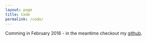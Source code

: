 ```yaml
---
layout: page
title: Code
permalink: /code/
---
```


Comming in February 2016 - in the meantime checkout my [github](http://www.github.com/ollyburren).
